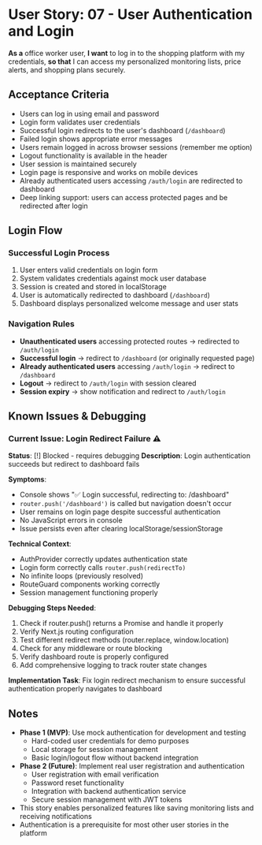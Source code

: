 # User Story: 07 - User Authentication and Login

**As a** office worker user,
**I want** to log in to the shopping platform with my credentials,
**so that** I can access my personalized monitoring lists, price alerts, and shopping plans securely.

## Acceptance Criteria

* Users can log in using email and password
* Login form validates user credentials
* Successful login redirects to the user's dashboard (`/dashboard`)
* Failed login shows appropriate error messages
* Users remain logged in across browser sessions (remember me option)
* Logout functionality is available in the header
* User session is maintained securely
* Login page is responsive and works on mobile devices
* Already authenticated users accessing `/auth/login` are redirected to dashboard
* Deep linking support: users can access protected pages and be redirected after login

## Login Flow

### Successful Login Process
1. User enters valid credentials on login form
2. System validates credentials against mock user database
3. Session is created and stored in localStorage
4. User is automatically redirected to dashboard (`/dashboard`)
5. Dashboard displays personalized welcome message and user stats

### Navigation Rules
- **Unauthenticated users** accessing protected routes → redirected to `/auth/login`
- **Successful login** → redirect to `/dashboard` (or originally requested page)
- **Already authenticated users** accessing `/auth/login` → redirect to `/dashboard`
- **Logout** → redirect to `/auth/login` with session cleared
- **Session expiry** → show notification and redirect to `/auth/login`

## Known Issues & Debugging

### Current Issue: Login Redirect Failure ⚠️
**Status**: [!] Blocked - requires debugging
**Description**: Login authentication succeeds but redirect to dashboard fails

**Symptoms**:
- Console shows "✅ Login successful, redirecting to: /dashboard"
- `router.push('/dashboard')` is called but navigation doesn't occur
- User remains on login page despite successful authentication
- No JavaScript errors in console
- Issue persists even after clearing localStorage/sessionStorage

**Technical Context**:
- AuthProvider correctly updates authentication state
- Login form correctly calls `router.push(redirectTo)`
- No infinite loops (previously resolved)
- RouteGuard components working correctly
- Session management functioning properly

**Debugging Steps Needed**:
1. Check if router.push() returns a Promise and handle it properly
2. Verify Next.js routing configuration
3. Test different redirect methods (router.replace, window.location)
4. Check for any middleware or route blocking
5. Verify dashboard route is properly configured
6. Add comprehensive logging to track router state changes

**Implementation Task**: Fix login redirect mechanism to ensure successful authentication properly navigates to dashboard

## Notes

* **Phase 1 (MVP)**: Use mock authentication for development and testing
  - Hard-coded user credentials for demo purposes
  - Local storage for session management
  - Basic login/logout flow without backend integration
* **Phase 2 (Future)**: Implement real user registration and authentication
  - User registration with email verification
  - Password reset functionality
  - Integration with backend authentication service
  - Secure session management with JWT tokens
* This story enables personalized features like saving monitoring lists and receiving notifications
* Authentication is a prerequisite for most other user stories in the platform
